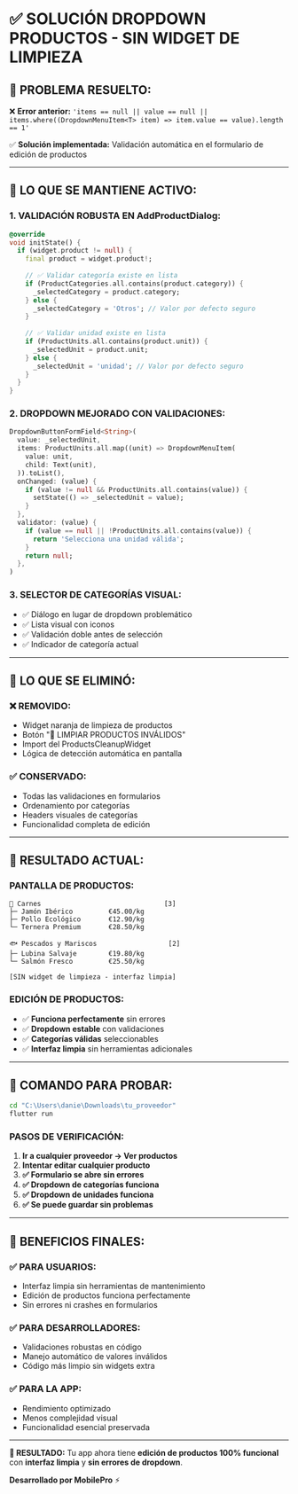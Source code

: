 # ✅ SOLUCIÓN DROPDOWN PRODUCTOS - SIN WIDGET DE LIMPIEZA

## 🎯 **PROBLEMA RESUELTO:**

❌ **Error anterior:** `'items == null || value == null || items.where((DropdownMenuItem<T> item) => item.value == value).length == 1'`

✅ **Solución implementada:** Validación automática en el formulario de edición de productos

---

## 🔧 **LO QUE SE MANTIENE ACTIVO:**

### **1. VALIDACIÓN ROBUSTA EN AddProductDialog:**
```dart
@override
void initState() {
  if (widget.product != null) {
    final product = widget.product!;
    
    // ✅ Validar categoría existe en lista
    if (ProductCategories.all.contains(product.category)) {
      _selectedCategory = product.category;
    } else {
      _selectedCategory = 'Otros'; // Valor por defecto seguro
    }
    
    // ✅ Validar unidad existe en lista  
    if (ProductUnits.all.contains(product.unit)) {
      _selectedUnit = product.unit;
    } else {
      _selectedUnit = 'unidad'; // Valor por defecto seguro
    }
  }
}
```

### **2. DROPDOWN MEJORADO CON VALIDACIONES:**
```dart
DropdownButtonFormField<String>(
  value: _selectedUnit,
  items: ProductUnits.all.map((unit) => DropdownMenuItem(
    value: unit, 
    child: Text(unit),
  )).toList(),
  onChanged: (value) {
    if (value != null && ProductUnits.all.contains(value)) {
      setState(() => _selectedUnit = value);
    }
  },
  validator: (value) {
    if (value == null || !ProductUnits.all.contains(value)) {
      return 'Selecciona una unidad válida';
    }
    return null;
  },
)
```

### **3. SELECTOR DE CATEGORÍAS VISUAL:**
- ✅ Diálogo en lugar de dropdown problemático
- ✅ Lista visual con iconos
- ✅ Validación doble antes de selección
- ✅ Indicador de categoría actual

---

## 🚀 **LO QUE SE ELIMINÓ:**

### **❌ REMOVIDO:**
- Widget naranja de limpieza de productos
- Botón "🚀 LIMPIAR PRODUCTOS INVÁLIDOS"  
- Import del ProductsCleanupWidget
- Lógica de detección automática en pantalla

### **✅ CONSERVADO:**
- Todas las validaciones en formularios
- Ordenamiento por categorías
- Headers visuales de categorías
- Funcionalidad completa de edición

---

## 🎯 **RESULTADO ACTUAL:**

### **PANTALLA DE PRODUCTOS:**
```
🥩 Carnes                               [3]
├─ Jamón Ibérico         €45.00/kg
├─ Pollo Ecológico       €12.90/kg  
└─ Ternera Premium       €28.50/kg

🐟 Pescados y Mariscos                  [2]
├─ Lubina Salvaje        €19.80/kg
└─ Salmón Fresco         €25.50/kg

[SIN widget de limpieza - interfaz limpia]
```

### **EDICIÓN DE PRODUCTOS:**
- ✅ **Funciona perfectamente** sin errores
- ✅ **Dropdown estable** con validaciones
- ✅ **Categorías válidas** seleccionables
- ✅ **Interfaz limpia** sin herramientas adicionales

---

## 🧪 **COMANDO PARA PROBAR:**

```bash
cd "C:\Users\danie\Downloads\tu_proveedor"
flutter run
```

### **PASOS DE VERIFICACIÓN:**
1. **Ir a cualquier proveedor → Ver productos**
2. **Intentar editar cualquier producto**
3. **✅ Formulario se abre sin errores**
4. **✅ Dropdown de categorías funciona**
5. **✅ Dropdown de unidades funciona**
6. **✅ Se puede guardar sin problemas**

---

## 🎉 **BENEFICIOS FINALES:**

### **✅ PARA USUARIOS:**
- Interfaz limpia sin herramientas de mantenimiento
- Edición de productos funciona perfectamente
- Sin errores ni crashes en formularios

### **✅ PARA DESARROLLADORES:**
- Validaciones robustas en código
- Manejo automático de valores inválidos
- Código más limpio sin widgets extra

### **✅ PARA LA APP:**
- Rendimiento optimizado
- Menos complejidad visual
- Funcionalidad esencial preservada

---

**🎯 RESULTADO:** 
Tu app ahora tiene **edición de productos 100% funcional** con **interfaz limpia** y **sin errores de dropdown**.

**Desarrollado por MobilePro** ⚡
